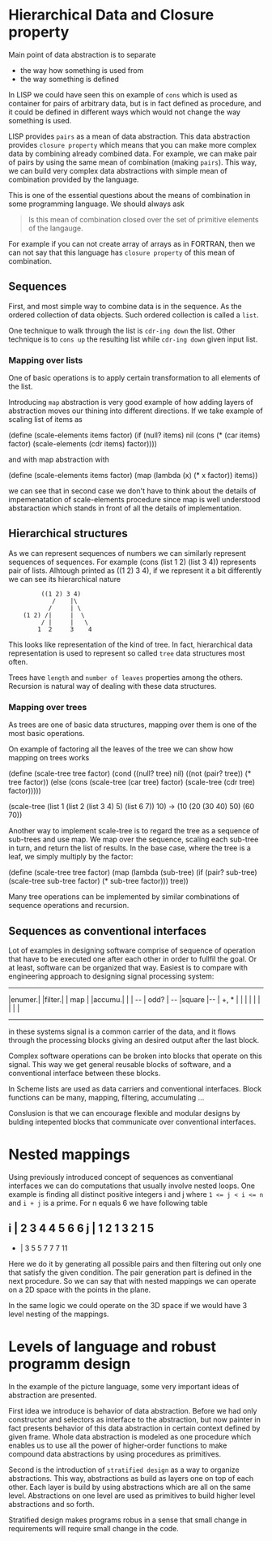 # Hierarchical Data and Closure property

Main point of data abstraction is to separate
* the way how something is used from
* the way something is defined

In LISP we could have seen this on example of `cons` which is used as
container for pairs of arbitrary data, but is in fact defined as
procedure, and it could be defined in different ways which would not
change the way something is used.

LISP provides `pairs` as a mean of data abstraction. This data
abstraction provides `closure property` which means that you can make
more complex data by combining already combined data. For example, we
can make pair of pairs by using the same mean of combination (making `pairs`).
This way, we can build very complex data abstractions with simple mean
of combination provided by the language.

This is one of the essential questions about the means of combination in
some programming language. We should always ask

> Is this mean of combination closed over the set of primitive elements
of the langauge.

For example if you can not create array of arrays as in FORTRAN, then we
can not say that this language has `closure property` of this mean of
combination.

## Sequences

First, and most simple way to combine data is in the sequence. As the
ordered collection of data objects. Such ordered collection is called a
`list`.

One technique to walk through the list is `cdr-ing down` the list.
Other technique is to `cons up` the resulting list while `cdr-ing down`
given input list.

### Mapping over lists

One of basic operations is to apply certain transformation to all
elements of the list.

Introducing `map` abstraction is very good example of how adding layers
of abstraction moves our thining into different directions. If we take
example of scaling list of items as 

  (define (scale-elements items factor)
    (if (null? items)
      nil
      (cons (* (car items) factor) (scale-elements (cdr items) factor))))

and with map abstraction with

  (define (scale-elements items factor)
    (map (lambda (x) (* x factor))
         items))

we can see that in second case we don't have to think about the details
of impemenatation of scale-elements procedure since map is well
understood abstaraction which stands in front of all the details of
implementation.

## Hierarchical structures

As we can represent sequences of numbers we can similarly represent
sequences of sequences. For example (cons (list 1 2) (list 3 4))
represents pair of lists. Alhtough printed as ((1 2) 3 4), if we
represent it a bit differently we can see its hierarchical nature

             ((1 2) 3 4)
                /    |\
               /     | \
        (1 2) /|     |  \
             / |     |   \
            1  2     3    4

This looks like representation of the kind of tree. In fact,
hierarchical data representation is used to represent so called `tree`
data structures most often.

Trees have `length` and `number of leaves` properties among the others.
Recursion is natural way of dealing with these data structures.

### Mapping over trees

As trees are one of basic data structures, mapping over them is one of
the most basic operations.

On example of factoring all the leaves of the tree we can show how
mapping on trees works

(define (scale-tree tree factor)
  (cond ((null? tree) nil)
        ((not (pair? tree)) (* tree factor))
        (else (cons (scale-tree (car tree) factor)
                    (scale-tree (cdr tree) factor)))))

(scale-tree 
  (list 1 (list 2 (list 3 4) 5) (list 6 7)) 
  10) -> (10 (20 (30 40) 50) (60 70))

Another way to implement scale-tree is to regard the tree as a sequence of
sub-trees and use map. We map over the sequence, scaling each sub-tree in turn,
and return the list of results. In the base case, where the tree is a leaf, we
simply multiply by the factor:

(define (scale-tree tree factor)
  (map (lambda (sub-tree)
         (if (pair? sub-tree)
             (scale-tree sub-tree factor)
             (* sub-tree factor)))
       tree))

Many tree operations can be implemented by similar combinations of sequence operations and recursion.

## Sequences as conventional interfaces

Lot of examples in designing software comprise of sequence of operation
that have to be executed one after each other in order to fullfil the
goal. Or at least, software can be organized that way. Easiest is to
compare with engineering approach to designing signal processing system:

  --------     --------     --------    --------
  |enumer.|    |filter.|    |  map  |   |accumu.|
  |       | -- | odd?  | -- |square |-- | +, *  |
  |       |    |       |    |       |   |       |
  --------     --------     --------    --------

in these systems signal is a common carrier of the data, and it flows
through the processing blocks giving an desired output after the last
block.

Complex software operations can be broken into blocks that operate on
this signal. This way we get general reusable blocks of software, and a
conventional interface between these blocks.

In Scheme lists are used as data carriers and conventional interfaces.
Block functions can be many, mapping, filtering, accumulating ...

Conslusion is that we can encourage flexible and modular designs by
bulding intepented blocks that communicate over conventional
interfaces.

# Nested mappings

Using previously introduced concept of sequences as conventianal
interfaces we can do computations that usually involve nested loops. One
example is finding all distinct positive integers i and j where 
`1 <= j < i <= n` and `i + j` is a prime. For n equals 6 we have following
table

  i | 2 3 4 4 5 6 6
  j | 1 2 1 3 2 1 5
  -----------------
  + | 3 5 5 7 7 7 11

Here we do it by generating all possible pairs and then filtering out
only one that satisfy the given condition. The pair generation part is
defined in the next procedure. So we can say that with nested mappings
we can operate on a 2D space with the points in the plane.

In the same logic we could operate on the 3D space if we would have 3
level nesting of the mappings.

# Levels of language and robust programm design

In the example of the picture language, some very important ideas of
abstraction are presented.

First idea we introduce is behavior of data abstraction. Before we had
only constructor and selectors as interface to the abstraction, but now
painter in fact presents behavior of this data abstraction in certain
context defined by given frame. Whole data abstraction is modeled as one
procedure which enables us to use all the power of higher-order
functions to make compound data abstractions by using procedures as
primitives.

Second is the introduction of `stratified design` as a way to organize
abstractions. This way, abstractions as build as layers one on top of
each other. Each layer is build by using abstractions which are all on
the same level. Abstractions on one level are used as primitives to
build higher level abstractions and so forth.

Stratified design makes programs robus in a sense that small change in
requirements will require small change in the code.
